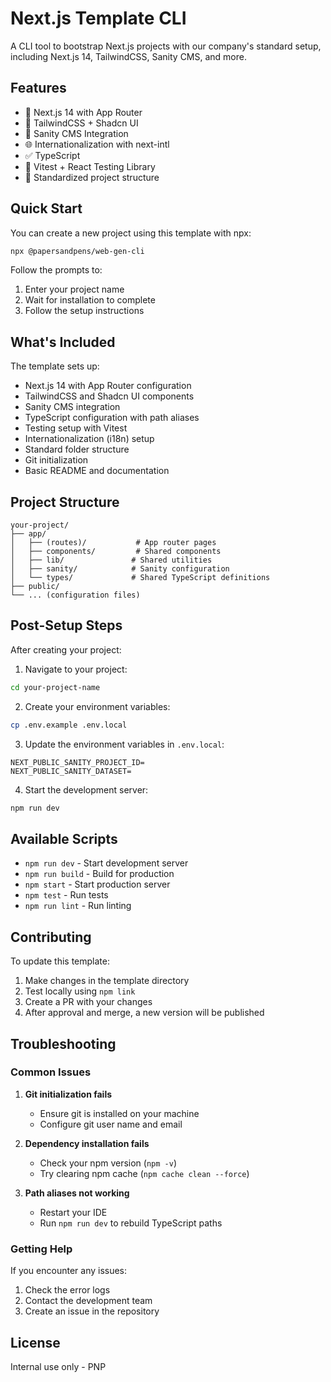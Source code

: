 # Next.js Template CLI

A CLI tool to bootstrap Next.js projects with our company's standard setup, including Next.js 14, TailwindCSS, Sanity CMS, and more.

## Features

- 🚀 Next.js 14 with App Router
- 🎨 TailwindCSS + Shadcn UI
- 📝 Sanity CMS Integration
- 🌐 Internationalization with next-intl
- ✅ TypeScript
- 🧪 Vitest + React Testing Library
- 📁 Standardized project structure

## Quick Start

You can create a new project using this template with npx:

```bash
npx @papersandpens/web-gen-cli
```

Follow the prompts to:

1. Enter your project name
2. Wait for installation to complete
3. Follow the setup instructions

## What's Included

The template sets up:

- Next.js 14 with App Router configuration
- TailwindCSS and Shadcn UI components
- Sanity CMS integration
- TypeScript configuration with path aliases
- Testing setup with Vitest
- Internationalization (i18n) setup
- Standard folder structure
- Git initialization
- Basic README and documentation

## Project Structure

```
your-project/
├── app/
│   ├── (routes)/           # App router pages
│   ├── components/         # Shared components
│   ├── lib/               # Shared utilities
│   ├── sanity/            # Sanity configuration
│   └── types/             # Shared TypeScript definitions
├── public/
└── ... (configuration files)
```

## Post-Setup Steps

After creating your project:

1. Navigate to your project:

```bash
cd your-project-name
```

2. Create your environment variables:

```bash
cp .env.example .env.local
```

3. Update the environment variables in `.env.local`:

```env
NEXT_PUBLIC_SANITY_PROJECT_ID=
NEXT_PUBLIC_SANITY_DATASET=
```

4. Start the development server:

```bash
npm run dev
```

## Available Scripts

- `npm run dev` - Start development server
- `npm run build` - Build for production
- `npm start` - Start production server
- `npm test` - Run tests
- `npm run lint` - Run linting

## Contributing

To update this template:

1. Make changes in the template directory
2. Test locally using `npm link`
3. Create a PR with your changes
4. After approval and merge, a new version will be published

## Troubleshooting

### Common Issues

1. **Git initialization fails**

   - Ensure git is installed on your machine
   - Configure git user name and email

2. **Dependency installation fails**

   - Check your npm version (`npm -v`)
   - Try clearing npm cache (`npm cache clean --force`)

3. **Path aliases not working**
   - Restart your IDE
   - Run `npm run dev` to rebuild TypeScript paths

### Getting Help

If you encounter any issues:

1. Check the error logs
2. Contact the development team
3. Create an issue in the repository

## License

Internal use only - PNP
